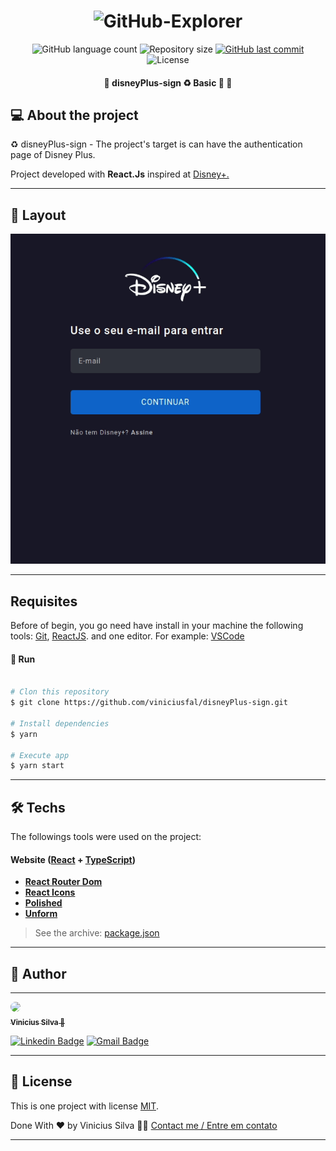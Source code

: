 
<h1 align="center">
    <img width="800x" height="250px"  alt="GitHub-Explorer" title="#GitHub-Explorer" src="https://s2.glbimg.com/S61CCS8ZzeiRqcZNWPrCYcUzYc0=/0x0:1000x561/984x0/smart/filters:strip_icc()/i.s3.glbimg.com/v1/AUTH_08fbf48bc0524877943fe86e43087e7a/internal_photos/bs/2019/v/D/FxXJErQqCB6J3tNUd8Kw/logo-dysneu-plus.jpg" />
</h1> 


<p align="center">
  <img alt="GitHub language count" src="https://img.shields.io/github/languages/count/viniciusfal/disneyPlus-sign?color=%2304D361">
  <img alt="Repository size" src="https://img.shields.io/github/repo-size/viniciusfal/disneyPlus-sign">
  <a href="https://github.com/viniciusfal/disneyPlus-sign/commits/master">
    <img alt="GitHub last commit" src="https://img.shields.io/github/last-commit/viniciusfal/disneyPlus-sign">
  </a>
  <img alt="License" src="https://img.shields.io/badge/license-MIT-pink">
 </p>
</p>

<h4 align="center" > 
	🚧  disneyPlus-sign ♻️ Basic 🚀 🚧
</h4>




## 💻 About the project

♻️ disneyPlus-sign - The project's target is can have the authentication page of Disney Plus.


Project developed with **React.Js** inspired at <a href="https://www.disneyplus.com/pt-br/login">Disney+.</a>

---


## 🎨 Layout

<p align="center">
<img  src="https://github.com/viniciusfal/disneyPlus-sign/blob/master/src/assets/peekDsi.gif"/>
</p>

---

## Requisites

Before of begin, you go need have  install in your machine the following tools:
[Git](https://git-scm.com), [ReactJS](https://reactjs.org/). 
and one editor. For example: [VSCode](https://code.visualstudio.com/)


#### 🎲 Run

```bash

# Clon this repository
$ git clone https://github.com/viniciusfal/disneyPlus-sign.git

# Install dependencies
$ yarn
 
# Execute app
$ yarn start

```

---
## 🛠 Techs
The followings tools were used on the project:

#### **Website**  ([React](https://reactjs.org/)  +  [TypeScript](https://www.typescriptlang.org/))

-   **[React Router Dom](https://github.com/ReactTraining/react-router/tree/master/packages/react-router-dom)**
-   **[React Icons](https://react-icons.github.io/react-icons/)**
-   **[Polished](https://polished.js.org/)**
-   **[Unform](https://github.com/unform/unform)**


> See the archive: [package.json](https://github.com/viniciusfal/disneyPlus-sign/blob/master/package.json)



---

## 🦸 Author
---

<a href="https://github.com/viniciusfal">
 <img src=https://avatars.githubusercontent.com/u/74741895?s=96&v=4" width="100px;"  style="border-radius:50%;"/>
 <br />
 <sub><b>Vinicius Silva 🚀</b></sub> 
 <br />
    
 [![Linkedin Badge](https://img.shields.io/badge/-Vinicius-blue?style=flat-square&logo=Linkedin&logoColor=white&link=https://www.linkedin.com/in/vinicius-dev-silva/)](https://www.linkedin.com/in/vinicius-dev-silva/)
 [![Gmail Badge](https://img.shields.io/badge/-viniciusoficialc20@gmail.com-c14438?style=flat-square&logo=Gmail&logoColor=white&link=mailto:viniciusoficialc20@gmail.com)](mailto:viniciusoficialc20@gmail.com)

---
## 📝 License

This is one project with license [MIT](./LICENSE).

Done With ❤️ by Vinicius Silva 👋🏽 [Contact me / Entre em contato](https://www.linkedin.com/in/vinicius-dev-silva/)

---

